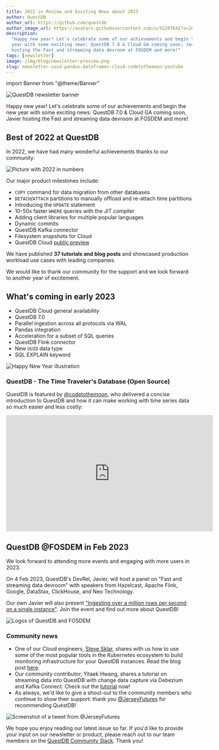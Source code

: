```yaml
---
title: 2022 in Review and Exciting News about 2023
author: QuestDB
author_url: https://github.com/questdb
author_image_url: https://avatars.githubusercontent.com/u/52297642?s=200&v=4
description:
  "Happy new year! Let's celebrate some of our achievements and begin the new
  year with some exciting news: QuestDB 7.0 & Cloud GA coming soon, Javier
  hosting the Fast and streaming data devroom at FOSDEM and more!"
tags: [newsletter]
image: /img/blog/newsletter-preview.png
slug: newsletter-uuid-pandas-dataframes-cloud-codetothemoon-youtube
---
```


import Banner from "@theme/Banner"

![QuestDB newsletter banner](/img/blog/newsletter.png)

Happy new year! Let's celebrate some of our achievements and begin the new year
with some exciting news: QuestDB 7.0 & Cloud GA coming soon, Javier hosting the
Fast and streaming data devroom at FOSDEM and more!
<!--truncate-->
## Best of 2022 at QuestDB

In 2022, we have had many wonderful achievements thanks to our community:

![Picture with 2022 in numbers](/img/blog/2023-01-05/2022-in-review.png)

Our major product milestones include:

- `COPY` command for data migration from other databases
- `DETACH`/`ATTACH` partitions to manually offload and re-attach time partitions
- Introducing the `UPDATE` statement
- 10-50x faster `WHERE` queries with the JIT compiler
- Adding client libraries for multiple popular languages
- Dynamic commits
- QuestDB Kafka connector
- Filesystem snapshots for Cloud
- QuestDB Cloud [public preview](cloud/)

We have published **37 tutorials and blog posts** and showcased production
workload use cases with leading companies.

We would like to thank our community for the support and we look forward to
another year of excitement.

## What's coming in early 2023

- QuestDB Cloud general availability
- QuestDB 7.0
- Parallel ingestion across all protocols via WAL
- Pandas integration
- Acceleration for a subset of SQL queries
- QuestDB Flink connector
- New `UUID` data type
- SQL EXPLAIN keyword

![Happy New Year illustration](/img/blog/2023-01-05/happy-new-year.png)

### QuestDB - The Time Traveler's Database (Open Source)

QuestDB is featured by [@codetothemoon](https://www.youtube.com/@CodetotheMoon),
who delivered a concise introduction to QuestDB and how it can make working with
time series data so much easier and less costly:

<iframe
  width="560"
  height="315"
  src="https://www.youtube.com/embed/A8uMF64rbS8"
  title="YouTube video player"
  frameborder="0"
  allow="accelerometer; autoplay; clipboard-write; encrypted-media; gyroscope; picture-in-picture; web-share"
  allowfullscreen
></iframe>

## QuestDB @FOSDEM in Feb 2023

We look forward to attending more events and engaging with more users in 2023.

On 4 Feb 2023, QuestDB's DevRel, Javier, will host a panel on "Fast and
streaming data devroom" with speakers from Hazelcast, Apache Flink, Google,
DataStax, ClickHouse, and Neo Technology.

Our own Javier will also present
["Ingesting over a million rows per second on a single instance"](https://fosdem.org/2023/schedule/event/fast_data_a_million_rows_per_second_time_series_questdb/).
Join the event and find out more about QuestDB!

![Logos of QuestDB and FOSDEM](/img/blog/2023-01-05/questdb-and-fosdem.png)

### Community news

- One of our Cloud engineers, [Steve Sklar](https://github.com/sklarsa), shares
  with us how to use some of the most popular tools in the Kubernetes ecosystem
  to build monitoring infrastructure for your QuestDB instances. Read the blog
  post
  [here](/blog/2022/12/13/using-prometheus-loki-grafana-monitor-questdb-kubernetes/).
- Our community contributor, Yitaek Hwang, shares a tutorial on streaming data
  into QuestDB with change data capture via Debezium and Kafka Connect. Check
  out the
  [tutorial](blog/2023/01/03/change-data-capture-with-questdb-and-debezium/)
  now!
- As always, we'd like to give a shout-out to the community members who continue
  to show their support: thank you
  [@JerseyFutures](https://twitter.com/JerseyFutures) for recommending QuestDB!

![Screenshot of a tweet from @JerseyFutures](/img/blog/2023-01-05/tweet.png)

We hope you enjoy reading our latest issue so far. If you'd like to provide your
input on our newsletter or product, please reach out to our team members on the
[QuestDB Community Slack](http://slack.questdb.io/). Thank you!
